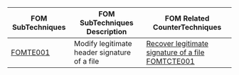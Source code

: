 | FOM SubTechniques | FOM SubTechniques Description             | FOM Related CounterTechniques                                                                                                   |
| -------------- | ------------------------------------- | ------------------------------------------------------------------------------------------------------------------------------- |
| [FOMTE001](https://github.com/blue101010/FOM/blob/main/techniques/FOMTE001.md)       | Modify legitimate header signature of a file| [Recover legitimate signature of a file FOMTCTE001](https://github.com/blue101010/FOM/blob/main/countertechniques/FOMCTE001.md) |

